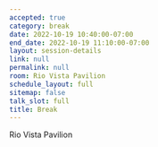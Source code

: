 ```yaml
---
accepted: true
category: break
date: 2022-10-19 10:40:00-07:00
end_date: 2022-10-19 11:10:00-07:00
layout: session-details
link: null
permalink: null
room: Rio Vista Pavilion
schedule_layout: full
sitemap: false
talk_slot: full
title: Break
---
```


Rio Vista Pavilion
